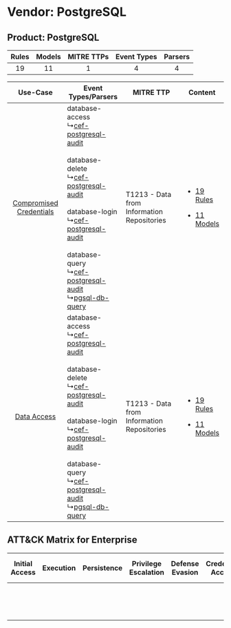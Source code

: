 Vendor: PostgreSQL
==================
Product: PostgreSQL
-------------------
| Rules | Models | MITRE TTPs | Event Types | Parsers |
|:-----:|:------:|:----------:|:-----------:|:-------:|
|  19   |   11   |     1      |      4      |    4    |

|    Use-Case    | Event Types/Parsers    | MITRE TTP    | Content    |
|:----:| ---- | ---- | ---- |
| [Compromised Credentials](../../../UseCases/uc_compromised_credentials.md) |  database-access<br> ↳[cef-postgresql-audit](Ps/pC_cefpostgresqlaudit.md)<br><br> database-delete<br> ↳[cef-postgresql-audit](Ps/pC_cefpostgresqlaudit.md)<br><br> database-login<br> ↳[cef-postgresql-audit](Ps/pC_cefpostgresqlaudit.md)<br><br> database-query<br> ↳[cef-postgresql-audit](Ps/pC_cefpostgresqlaudit.md)<br> ↳[pgsql-db-query](Ps/pC_pgsqldbquery.md)<br> | T1213 - Data from Information Repositories<br> | [<ul><li>19 Rules</li></ul><ul><li>11 Models</li></ul>](RM/r_m_postgresql_postgresql_Compromised_Credentials.md) |
|    [Data Access](../../../UseCases/uc_data_access.md)    |  database-access<br> ↳[cef-postgresql-audit](Ps/pC_cefpostgresqlaudit.md)<br><br> database-delete<br> ↳[cef-postgresql-audit](Ps/pC_cefpostgresqlaudit.md)<br><br> database-login<br> ↳[cef-postgresql-audit](Ps/pC_cefpostgresqlaudit.md)<br><br> database-query<br> ↳[cef-postgresql-audit](Ps/pC_cefpostgresqlaudit.md)<br> ↳[pgsql-db-query](Ps/pC_pgsqldbquery.md)<br> | T1213 - Data from Information Repositories<br> | [<ul><li>19 Rules</li></ul><ul><li>11 Models</li></ul>](RM/r_m_postgresql_postgresql_Data_Access.md)    |

ATT&CK Matrix for Enterprise
----------------------------
| Initial Access | Execution | Persistence | Privilege Escalation | Defense Evasion | Credential Access | Discovery | Lateral Movement | Collection                                                                              | Command and Control | Exfiltration | Impact |
| -------------- | --------- | ----------- | -------------------- | --------------- | ----------------- | --------- | ---------------- | --------------------------------------------------------------------------------------- | ------------------- | ------------ | ------ |
|                |           |             |                      |                 |                   |           |                  | [Data from Information Repositories](https://attack.mitre.org/techniques/T1213)<br><br> |                     |              |        |